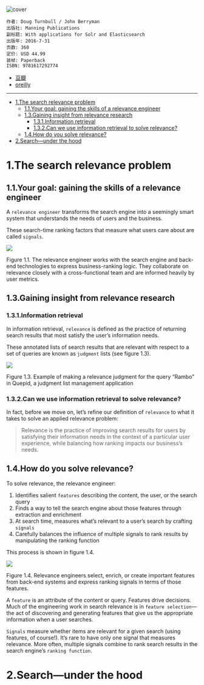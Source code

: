 ![cover](https://img3.doubanio.com/view/subject/s/public/s28854701.jpg)

    作者: Doug Turnbull / John Berryman
    出版社: Manning Publications
    副标题: With applications for Solr and Elasticsearch
    出版年: 2016-7-31
    页数: 360
    定价: USD 44.99
    装帧: Paperback
    ISBN: 9781617292774

- [豆瓣](https://book.douban.com/subject/26827294/)
- [oreilly](https://learning.oreilly.com/library/view/relevant-search-with/9781617292774/)

---

- [1.The search relevance problem](#1the-search-relevance-problem)
  - [1.1.Your goal: gaining the skills of a relevance engineer](#11your-goal-gaining-the-skills-of-a-relevance-engineer)
  - [1.3.Gaining insight from relevance research](#13gaining-insight-from-relevance-research)
    - [1.3.1.Information retrieval](#131information-retrieval)
    - [1.3.2.Can we use information retrieval to solve relevance?](#132can-we-use-information-retrieval-to-solve-relevance)
  - [1.4.How do you solve relevance?](#14how-do-you-solve-relevance)
- [2.Search—under the hood](#2searchunder-the-hood)

# 1.The search relevance problem
## 1.1.Your goal: gaining the skills of a relevance engineer
A `relevance engineer` transforms the search engine into a seemingly smart system that understands the needs of users and the business. 

These search-time ranking factors that measure what users care about are called `signals`.

![](https://learning.oreilly.com/library/view/relevant-search-with/9781617292774/01fig01_alt.jpg)

Figure 1.1. The relevance engineer works with the search engine and back-end technologies to express business-ranking logic. They collaborate on relevance closely with a cross-functional team and are informed heavily by user metrics.

## 1.3.Gaining insight from relevance research
### 1.3.1.Information retrieval
In information retrieval, `relevance` is defined as the practice of returning search results that most satisfy the user’s information needs.

These annotated lists of search results that are relevant with respect to a set of queries are known as `judgment` lists (see figure 1.3).

![](https://learning.oreilly.com/library/view/relevant-search-with/9781617292774/01fig03_alt.jpg)

Figure 1.3. Example of making a relevance judgment for the query “Rambo” in Quepid, a judgment list management application

### 1.3.2.Can we use information retrieval to solve relevance?
In fact, before we move on, let’s refine our definition of `relevance` to what it takes to solve an applied relevance problem:

>Relevance is the practice of improving search results for users by satisfying their information needs in the context of a particular user experience, while balancing how ranking impacts our business’s needs.

## 1.4.How do you solve relevance?
To solve relevance, the relevance engineer:

1. Identifies salient `features` describing the content, the user, or the search query
2. Finds a way to tell the search engine about those features through extraction and enrichment
3. At search time, measures what’s relevant to a user’s search by crafting `signals`
4. Carefully balances the influence of multiple signals to rank results by manipulating the ranking function

This process is shown in figure 1.4.

![](https://learning.oreilly.com/library/view/relevant-search-with/9781617292774/01fig04_alt.jpg)

Figure 1.4. Relevance engineers select, enrich, or create important features from back-end systems and express ranking signals in terms of those features.

A `feature` is an attribute of the content or query. Features drive decisions. Much of the engineering work in search relevance is in `feature selection`—the act of discovering and generating features that give us the appropriate information when a user searches.

`Signals` measure whether items are relevant for a given search (using features, of course!). It’s rare to have only one signal that measures relevance. More often, multiple signals combine to rank search results in         the search engine’s `ranking function`.

# 2.Search—under the hood











































